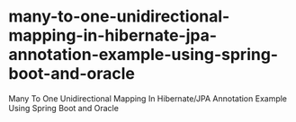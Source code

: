 # many-to-one-unidirectional-mapping-in-hibernate-jpa-annotation-example-using-spring-boot-and-oracle
Many To One Unidirectional Mapping In Hibernate/JPA Annotation Example Using Spring Boot and Oracle
